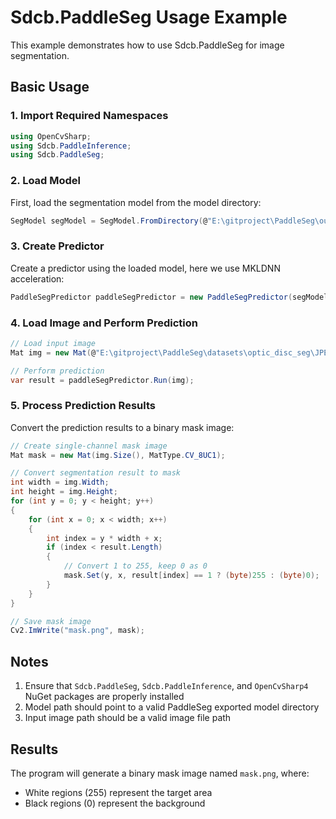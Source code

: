 # Sdcb.PaddleSeg Usage Example

This example demonstrates how to use Sdcb.PaddleSeg for image segmentation.

## Basic Usage

### 1. Import Required Namespaces

```csharp
using OpenCvSharp;
using Sdcb.PaddleInference;
using Sdcb.PaddleSeg;
```

### 2. Load Model

First, load the segmentation model from the model directory:

```csharp
SegModel segModel = SegModel.FromDirectory(@"E:\gitproject\PaddleSeg\output\infer_model");
```

### 3. Create Predictor

Create a predictor using the loaded model, here we use MKLDNN acceleration:

```csharp
PaddleSegPredictor paddleSegPredictor = new PaddleSegPredictor(segModel, PaddleDevice.Mkldnn());
```

### 4. Load Image and Perform Prediction

```csharp
// Load input image
Mat img = new Mat(@"E:\gitproject\PaddleSeg\datasets\optic_disc_seg\JPEGImages\H0002.jpg");

// Perform prediction
var result = paddleSegPredictor.Run(img);
```

### 5. Process Prediction Results

Convert the prediction results to a binary mask image:

```csharp
// Create single-channel mask image
Mat mask = new Mat(img.Size(), MatType.CV_8UC1);

// Convert segmentation result to mask
int width = img.Width;
int height = img.Height;
for (int y = 0; y < height; y++)
{
    for (int x = 0; x < width; x++)
    {
        int index = y * width + x;
        if (index < result.Length)
        {
            // Convert 1 to 255, keep 0 as 0
            mask.Set(y, x, result[index] == 1 ? (byte)255 : (byte)0);
        }
    }
}

// Save mask image
Cv2.ImWrite("mask.png", mask);
```

## Notes

1. Ensure that `Sdcb.PaddleSeg`, `Sdcb.PaddleInference`, and `OpenCvSharp4` NuGet packages are properly installed
2. Model path should point to a valid PaddleSeg exported model directory
3. Input image path should be a valid image file path

## Results

The program will generate a binary mask image named `mask.png`, where:
- White regions (255) represent the target area
- Black regions (0) represent the background
